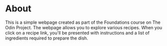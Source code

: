 # About

This is a simple webpage created as part of the Foundations course on The Odin Project. The webpage allows you to explore various recipes. When you click on a recipe link, you'll be presented with instructions and a list of ingredients required to prepare the dish.